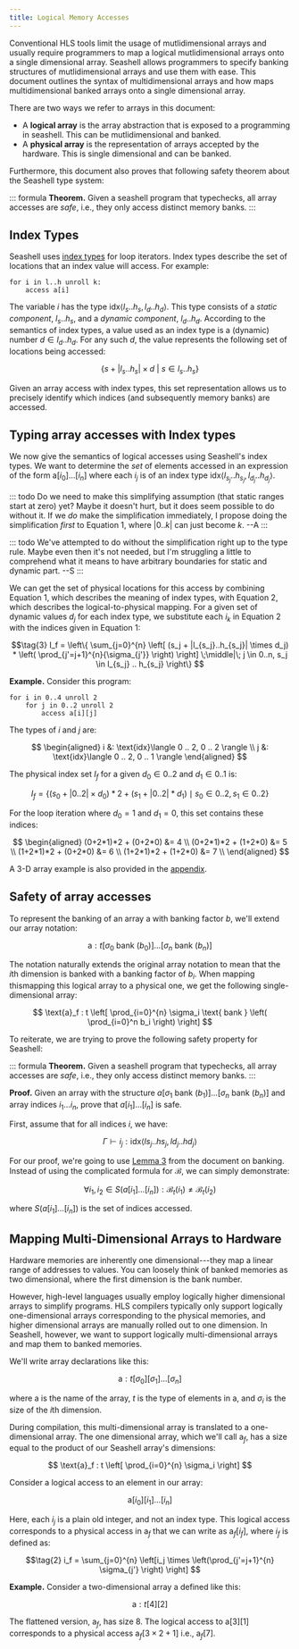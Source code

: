 ```yaml
---
title: Logical Memory Accesses
---
```


[it]: indextype.html

Conventional HLS tools limit the usage of mutlidimensional arrays and usually
require programmers to map a logical mutlidimensional arrays onto a single
dimensional array. Seashell allows programmers to specify banking structures
of mutlidimensional arrays and use them with ease. This document outlines
the syntax of multidimensional arrays and how maps multidimensional banked
arrays onto a single dimensional array.

There are two ways we refer to arrays in this document:

- A **logical array** is the array abstraction that is exposed to a programming
  in seashell. This can be mutlidimensional and banked.
- A **physical array** is the representation of arrays accepted by the hardware.
  This is single dimensional and can be banked.

Furthermore, this document also proves that following safety theorem about
the Seashell type system:

::: formula
**Theorem.** Given a seashell program that typechecks, all array accesses are
*safe*, i.e., they only access distinct memory banks.
:::

Index Types
-----------

Seashell uses [index types][it] for loop iterators. Index types describe the
set of locations that an index value will access. For example:

    for i in l..h unroll k:
        access a[i]

The variable $i$ has the type $\text{idx}\langle l_s .. h_s, l_d .. h_d
\rangle$. This type consists of a *static component*, $l_s .. h_s$, and a
*dynamic component*, $l_d .. h_d$. According to the semantics of index types,
a value used as an index type is a (dynamic) number $d \in l_d .. h_d$. For
any such $d$, the value represents the following set of locations being accessed:

$$\tag{1}
\{ s + |l_s .. h_s| \times d ~|~ s \in l_s .. h_s \}
$$

Given an array access with index types, this set representation allows us to
precisely identify which indices (and subsequently memory banks) are
accessed.


Typing array accesses with Index types
-------------------------------

We now give the semantics of logical accesses using Seashell's index types.
We want to determine the *set* of elements accessed in an expression of the
form $\text{a}[i_0] \dots [i_n]$ where each $i_j$ is of an index type
$\text{idx}\langle l_{s_j} .. h_{s_j}, l_{d_j} .. h_{d_j} \rangle$.

::: todo
Do we need to make this simplifying assumption (that static ranges start at zero) yet? Maybe it doesn't hurt, but it does seem possible to do without it.
If we *do* make the simplification immediately, I propose doing the simplification *first* to Equation 1, where $|0..k|$ can just become $k$.
--A
:::

::: todo
We've attempted to do without the simplification right up to the type rule. Maybe even then it's not needed, but I'm struggling a little to comprehend what it means to have arbitrary boundaries for static and dynamic part.
--S
:::

We can get the set of physical locations for this access by combining
Equation 1, which describes the meaning of index types, with Equation 2,
which describes the logical-to-physical mapping. For a given set of dynamic
values $d_j$ for each index type, we substitute each $i_k$ in Equation 2 with
the indices given in Equation 1:

$$\tag{3}
I_f = \left\{
    \sum_{j=0}^{n} \left[ (s_j + |l_{s_j}..h_{s_j}| \times d_j) * \left( \prod_{j'=j+1}^{n}{\sigma_{j'}} \right) \right]
    \;\middle|\;
    j \in 0..n, s_j \in l_{s_j} .. h_{s_j}
\right\}
$$

**Example.** Consider this program:

    for i in 0..4 unroll 2
        for j in 0..2 unroll 2
            access a[i][j]

The types of $i$ and $j$ are:

$$
\begin{aligned}
i &: \text{idx}\langle 0 .. 2, 0 .. 2 \rangle \\
j &: \text{idx}\langle 0 .. 2, 0 .. 1 \rangle
\end{aligned}
$$

The physical index set $I_f$ for a given
$d_0 \in 0 .. 2$ and $d_1 \in 0 .. 1$ is:

$$
I_f = \{
(s_0 + |0..2| \times d_0)*2 +
(s_1 + |0..2|*d_1)
\mid
s_0 \in 0 .. 2, s_1 \in 0 .. 2
\}
$$

For the loop iteration where $d_0=1$ and $d_1=0$, this set contains these indices:

$$
\begin{aligned}
(0+2*1)*2 + (0+2*0) &= 4 \\
(0+2*1)*2 + (1+2*0) &= 5 \\
(1+2*1)*2 + (0+2*0) &= 6 \\
(1+2*1)*2 + (1+2*0) &= 7 \\
\end{aligned}
$$

A 3-D array example is also provided in the [appendix](https://capra.cs.cornell.edu/seashell/docs/appendix.html#d-array-examples-to-visualize-multi-dimensional-access).

Safety of array accesses
------------------------

To represent the banking of an array $\text{a}$ with banking factor $b$,
we'll extend our array notation:

$$
\text{a}: t[\sigma_0\text{ bank }(b_0)] \dots [\sigma_n\text{ bank }(b_n)]
$$

The notation naturally extends the original array notation to mean that the
$i$th dimension is banked with a banking factor of $b_i$. When mapping
thismapping this logical array to a physical one, we get the following
single-dimensional array:

$$
\text{a}_f : t \left[
    \prod_{i=0}^{n} \sigma_i \text{ bank } \left(
        \prod_{i=0}^n b_i
    \right)
\right]
$$

To reiterate, we are trying to prove the following safety property for Seashell:

::: formula
**Theorem.** Given a seashell program that typechecks, all array accesses are
*safe*, i.e., they only access distinct memory banks.
:::

**Proof.** Given an array with the structure $a[\sigma_1\text{ bank
}(b_1)]\ldots[\sigma_n\text{ bank }(b_n)]$ and array indices $i_1\ldots i_n$,
prove that $a[i_1]\ldots[i_n]$ is safe.

First, assume that for all indices $i$, we have:

$$
    \Gamma \vdash i_j : \text{idx}\langle ls_j..hs_j, ld_j..hd_j \rangle
$$

For our proof, we're going to use [Lemma 3](banking.html) from the document
on banking. Instead of using the complicated formula for $\mathcal{B}$, we
can simply demonstrate:

$$
\forall i_1, i_2 \in S(a[i_1]\ldots[i_n]) : \mathcal{B}_t(i_1) \neq \mathcal{B}_t(i_2)
$$

where $S(a[i_1]\ldots[i_n])$ is the set of indices accessed.



Mapping Multi-Dimensional Arrays to Hardware
----------------------------------

Hardware memories are inherently one dimensional---they map a linear range of
addresses to values. You can loosely think of banked memories as two
dimensional, where the first dimension is the bank number.

However, high-level languages usually employ logically higher dimensional
arrays to simplify programs. HLS compilers typically only support logically
one-dimensional arrays corresponding to the physical memories, and higher
dimensional arrays are manually rolled out to one dimension. In Seashell,
however, we want to support logically multi-dimensional arrays and map them
to banked memories.

We'll write array declarations like this:

$$
\text{a} : t[\sigma_0][\sigma_1] \dots [\sigma_n]
$$

where $\text{a}$ is the name of the array, $t$ is the type of elements in
$\text{a}$, and $\sigma_i$ is the size of the $i$th dimension.

During compilation, this multi-dimensional array is translated to a
one-dimensional array. The one dimensional array, which we'll call
$\text{a}_f$, has a size equal to the product of our Seashell array's
dimensions:

$$
\text{a}_f : t \left[
    \prod_{i=0}^{n} \sigma_i
\right]
$$

Consider a logical access to an element in our array:

$$\text{a}[i_0][i_1] \dots [i_n]$$

Here, each $i_j$ is a plain old integer, and not an index type.
This logical access corresponds to a physical access in $\text{a}_f$ that we can write as $\text{a}_f[i_f]$, where $i_f$ is defined as:

$$\tag{2}
i_f = \sum_{j=0}^{n} \left[i_j \times \left(\prod_{j'=j+1}^{n} \sigma_{j'} \right) \right]
$$

**Example.**
Consider a two-dimensional array $\text{a}$ defined like this:

$$
\text{a} : t[4][2]
$$

The flattened version, $\text{a}_f$, has size $8$. The logical access to
$\text{a}[3][1]$ corresponds to a physical access $\text{a}_f[3 \times 2 +
1]$ i.e., $\text{a}_f[7]$.
